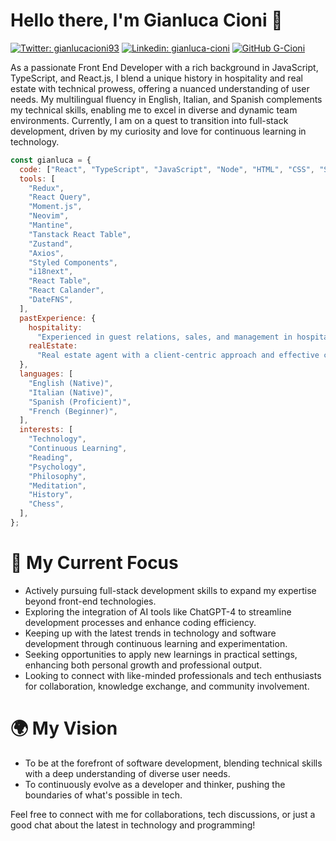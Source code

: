 # Hello there, I'm Gianluca Cioni 👋

[![Twitter: gianlucacioni93](https://img.shields.io/twitter/follow/gianlucacioni93?style=social)](https://twitter.com/gianlucacioni93)
[![Linkedin: gianluca-cioni](https://img.shields.io/badge/-gianluca--cioni-blue?style=flat-square&logo=Linkedin&logoColor=white&link=https://www.linkedin.com/in/gianluca-cioni/)](https://www.linkedin.com/in/gianluca-cioni/)
[![GitHub G-Cioni](https://img.shields.io/github/followers/G-Cioni?label=follow&style=social)](https://github.com/G-Cioni)

As a passionate Front End Developer with a rich background in JavaScript, TypeScript, and React.js, I blend a unique history in hospitality and real estate with technical prowess, offering a nuanced understanding of user needs. My multilingual fluency in English, Italian, and Spanish complements my technical skills, enabling me to excel in diverse and dynamic team environments. Currently, I am on a quest to transition into full-stack development, driven by my curiosity and love for continuous learning in technology.

```javascript
const gianluca = {
  code: ["React", "TypeScript", "JavaScript", "Node", "HTML", "CSS", "SCSS"],
  tools: [
    "Redux",
    "React Query",
    "Moment.js",
    "Neovim",
    "Mantine",
    "Tanstack React Table",
    "Zustand",
    "Axios",
    "Styled Components",
    "i18next",
    "React Table",
    "React Calander",
    "DateFNS",
  ],
  pastExperience: {
    hospitality:
      "Experienced in guest relations, sales, and management in hospitality industry",
    realEstate:
      "Real estate agent with a client-centric approach and effective communication skills",
  },
  languages: [
    "English (Native)",
    "Italian (Native)",
    "Spanish (Proficient)",
    "French (Beginner)",
  ],
  interests: [
    "Technology",
    "Continuous Learning",
    "Reading",
    "Psychology",
    "Philosophy",
    "Meditation",
    "History",
    "Chess",
  ],
};

```

# 🚀 My Current Focus
- Actively pursuing full-stack development skills to expand my expertise beyond front-end technologies.
- Exploring the integration of AI tools like ChatGPT-4 to streamline development processes and enhance coding efficiency.
- Keeping up with the latest trends in technology and software development through continuous learning and experimentation.
- Seeking opportunities to apply new learnings in practical settings, enhancing both personal growth and professional output.
- Looking to connect with like-minded professionals and tech enthusiasts for collaboration, knowledge exchange, and community involvement.

# 🌍 My Vision
- To be at the forefront of software development, blending technical skills with a deep understanding of diverse user needs.
- To continuously evolve as a developer and thinker, pushing the boundaries of what's possible in tech.

Feel free to connect with me for collaborations, tech discussions, or just a good chat about the latest in technology and programming!

